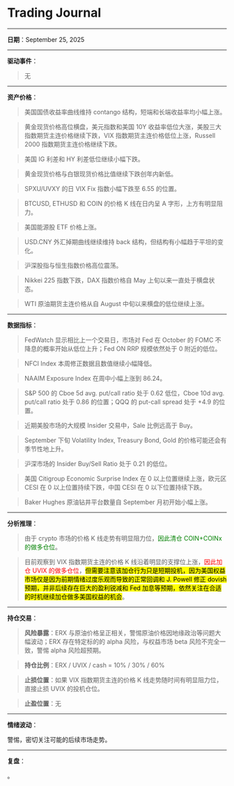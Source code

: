 # Trading Journal

---

**日期**：September 25, 2025

---

**驱动事件**：

> 无

---

**资产价格**：

> 美国国债收益率曲线维持 contango 结构，短端和长端收益率均小幅上涨。

> 黄金现货价格高位横盘，美元指数和美国 10Y 收益率低位大涨，美股三大指数期货主连价格继续下跌，VIX 指数期货主连价格低位上涨，Russell 2000 指数期货主连价格继续下跌。

> 美国 IG 利差和 HY 利差低位继续小幅下跌。

> 黄金现货价格与白银现货价格比值继续下跌创年内新低。

> SPXU/UVXY 的日 VIX Fix 指数小幅下跌至 6.55 的位置。

> BTCUSD, ETHUSD 和 COIN 的价格 K 线在日内呈 A 字形，上方有明显阻力。

> 美国能源股 ETF 价格上涨。

> USD.CNY 外汇掉期曲线继续维持 back 结构，但结构有小幅趋于平坦的变化。

> 沪深股指与恒生指数价格高位震荡。

> Nikkei 225 指数下跌，DAX 指数价格自 May 上旬以来一直处于横盘状态。

> WTI 原油期货主连价格从自 August 中旬以来横盘的低位继续上涨。

---

**数据指标**：

> FedWatch 显示相比上一个交易日，市场对 Fed 在 October 的 FOMC 不降息的概率开始从低位上升；Fed ON RRP 规模依然处于 0 附近的低位。

> NFCI Index 本周修正数据且数值继续小幅降低。

> NAAIM Exposure Index 在周中小幅上涨到 86.24。

> S&P 500 的 Cboe 5d avg. put/call ratio 处于 0.62 低位，Cboe 10d avg. put/call ratio 处于 0.86 的位置；QQQ 的 put-call spread 处于 +4.9 的位置。

> 近期美股市场的大规模 Insider 交易中，Sale 比例远高于 Buy。

> September 下旬 Volatility Index, Treasury Bond, Gold 的价格可能还会有季节性地上升。

> 沪深市场的 Insider Buy/Sell Ratio 处于 0.21 的低位。

> 美国 Citigroup Economic Surprise Index 在 0 以上位置继续上涨，欧元区 CESI 在 0 以上位置持续下跌，中国 CESI 在 0 以下位置持续下跌。

> Baker Hughes 原油钻井平台数量自 September 月初开始小幅上涨。

---

**分析推理**：

> 由于 crypto 市场的价格 K 线走势有明显阻力位，<span style="color: green;">因此清仓 COIN+COINx 的做多仓位</span>。

> 目前观察到 VIX 指数期货主连的价格 K 线沿着明显的支撑位上涨，<span style="color: red;">因此加仓 UVIX 的做多仓位</span>，<mark>但需要注意该加仓行为只是短期投机，因为美国权益市场仅是因为前期情绪过度乐观而导致的正常回调和 J. Powell 修正 dovish 预期，并非后续存在巨大的盈利锐减和 Fed 加息等预期，依然关注在合适的时机继续加仓做多美国权益的机会</mark>。

---

**持仓交易**：

> **风险暴露**：ERX 与原油价格呈正相关，警惕原油价格因地缘政治等问题大幅波动；ERX 存在特定标的的 alpha 风险，与权益市场 beta 风险不完全一致，警惕 alpha 风险超预期。

> **持仓比例**：ERX / UVIX / cash = 10% / 30% / 60%

> **止损位置**：如果 VIX 指数期货主连的价格 K 线走势随时间有明显阻力位，直接止损 UVIX 的投机仓位。

> **止盈位置**：无

---

**情绪波动**：

警惕，密切关注可能的后续市场走势。

---

**复盘**：

<mark></mark>。

